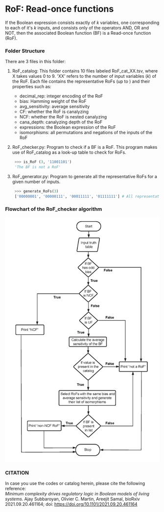 # RoF: Read-once functions

If the Boolean expression consists exactly of *k* variables, one corresponding to each of it's *k* inputs, and consists only of the operators AND, OR and NOT, then the associated Boolean function (BF) is a Read-once function (RoF).

### Folder Structure
There are 3 files in this folder:
  1. RoF_catalog: This folder contains 10 files labeled RoF_cat_XX.tsv, where X takes values 0 to 9. 'XX' refers to the number of input variables (*k*) of the RoF. Each file contains the representative RoFs (up to <bias img src="https://render.githubusercontent.com/render/math?math=2^{*k*-1}">) and their properties such as:
       * decimal_rep: integer encoding of the RoF
       * bias: Hamming weight of the RoF
       * avg_sensitivity: average sensitivity
       * CF: whether the RoF is canalyzing
       * NCF: whether the RoF is nested canalyzing
       * cana_depth: canalyzing depth of the RoF
       * expressions: the Boolean expression of the RoF
       * isomorphisms: all permutations and negations of the inputs of the RoF
  
  2. RoF_checker.py: Program to check if a BF is a RoF. This program makes use of RoF_catalog as a look-up table to check for RoFs.
     ```python
      >>> is_RoF (3, '11001101')
      'The BF is not a RoF'
     ```
  
  3. RoF_generator.py: Program to generate all the representative RoFs for a given number of inputs. 
     ```python
      >>> generate_RoFs(3)
      ['00000001', '00000111', '00011111', '01111111'] # All representative RoFs for 3 inputs
     ```
  

### Flowchart of the RoF_checker algorithm
<img src="RoF_checker_flowchart.png">
  

### CITATION
In case you use the codes or catalog herein, please cite the following reference:<br/>
*Minimum complexity drives regulatory logic in Boolean models of living systems*. Ajay Subbaroyan, Olivier C. Martin, Areejit Samal, bioRxiv 2021.09.20.461164; doi: https://doi.org/10.1101/2021.09.20.461164
